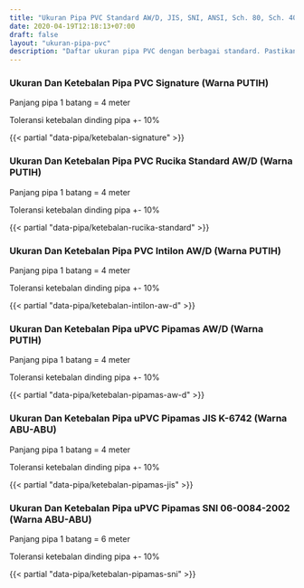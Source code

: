 ```yaml
---
title: "Ukuran Pipa PVC Standard AW/D, JIS, SNI, ANSI, Sch. 80, Sch. 40"
date: 2020-04-19T12:18:13+07:00
draft: false
layout: "ukuran-pipa-pvc"
description: "Daftar ukuran pipa PVC dengan berbagai standard. Pastikan pipa PVC yang anda beli sesuai dengan kebutuhan proyek dengan ukuran yang tepat."
---
```


### Ukuran Dan Ketebalan Pipa PVC Signature (Warna PUTIH)

Panjang pipa 1 batang = 4 meter

Toleransi ketebalan dinding pipa +- 10%

{{< partial "data-pipa/ketebalan-signature" >}}

### Ukuran Dan Ketebalan Pipa PVC Rucika Standard AW/D (Warna PUTIH)

Panjang pipa 1 batang = 4 meter

Toleransi ketebalan dinding pipa +- 10%

{{< partial "data-pipa/ketebalan-rucika-standard" >}}

### Ukuran Dan Ketebalan Pipa PVC Intilon AW/D (Warna PUTIH)

Panjang pipa 1 batang = 4 meter

Toleransi ketebalan dinding pipa +- 10%

{{< partial "data-pipa/ketebalan-intilon-aw-d" >}}

### Ukuran Dan Ketebalan Pipa uPVC Pipamas AW/D (Warna PUTIH)

Panjang pipa 1 batang = 4 meter

Toleransi ketebalan dinding pipa +- 10%

{{< partial "data-pipa/ketebalan-pipamas-aw-d" >}}

### Ukuran Dan Ketebalan Pipa uPVC Pipamas JIS K-6742 (Warna ABU-ABU)

Panjang pipa 1 batang = 4 meter

Toleransi ketebalan dinding pipa +- 10%

{{< partial "data-pipa/ketebalan-pipamas-jis" >}}

### Ukuran Dan Ketebalan Pipa uPVC Pipamas SNI 06-0084-2002 (Warna ABU-ABU)

Panjang pipa 1 batang = 6 meter

Toleransi ketebalan dinding pipa +- 10%

{{< partial "data-pipa/ketebalan-pipamas-sni" >}}